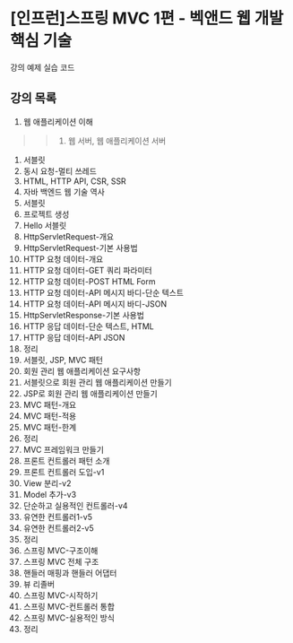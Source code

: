 # [인프런]스프링 MVC 1편 - 벡앤드 웹 개발 핵심 기술

강의 예제 실습 코드

## 강의 목록
1. 웹 애플리케이션 이해
>> 1. 웹 서버, 웹 애플리케이션 서버
  1. 서블릿
  1. 동시 요청-멀티 쓰레드
  1. HTML, HTTP API, CSR, SSR
  1. 자바 백엔드 웹 기술 역사
1. 서블릿
  1. 프로젝트 생성
  1. Hello 서블릿
  1. HttpServletRequest-개요
  1. HttpServletRequest-기본 사용법
  1. HTTP 요청 데이터-개요
  1. HTTP 요청 데이터-GET 쿼리 파라미터
  1. HTTP 요청 데이터-POST HTML Form
  1. HTTP 요청 데이터-API 메시지 바디-단순 텍스트
  1. HTTP 요청 데이터-API 메시지 바디-JSON
  1. HttpServletResponse-기본 사용법
  1. HTTP 응답 데이터-단순 텍스트, HTML
  1. HTTP 응답 데이터-API JSON
  1. 정리
1. 서블릿, JSP, MVC 패턴
  1. 회원 관리 웹 애플리케이션 요구사항
  1. 서블릿으로 회원 관리 웹 애플리케이션 만들기
  1. JSP로 회원 관리 웹 애플리케이션 만들기
  1. MVC 패턴-개요
  1. MVC 패턴-적용
  1. MVC 패턴-한계
  1. 정리
1. MVC 프레임워크 만들기
  1. 프론트 컨트롤러 패턴 소개
  1. 프론트 컨트롤러 도입-v1
  1. View 분리-v2
  1. Model 추가-v3
  1. 단순하고 실용적인 컨트롤러-v4
  1. 유연한 컨트롤러1-v5
  1. 유연한 컨트롤러2-v5
  1. 정리
1. 스프링 MVC-구조이해
  1. 스프링 MVC 전체 구조
  1. 핸들러 매핑과 핸들러 어댑터
  1. 뷰 리졸버
  1. 스프링 MVC-시작하기
  1. 스프링 MVC-컨트롤러 통합
  1. 스프링 MVC-실용적인 방식
  1. 정리
